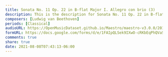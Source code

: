 ```yaml
---
title: Sonata No. 11 Op. 22 in B-flat Major I. Allegro con brio (3)
description: This is the description for Sonata No. 11 Op. 22 in B-flat Major I. Allegro con brio by Ludwig van Beethoven
composers: [Ludwig van Beethoven]
periods: [Classical]
audioURL: https://OpenMusicDataset.github.io/Maestro/maestro-v3.0.0/2017/MIDI-Unprocessed_058_PIANO058_MID--AUDIO-split_07-07-17_Piano-e_2-02_wav--3.midi
formURL: https://docs.google.com/forms/d/e/1FAIpQLSek9IXwO-cRKbEqPhQVaSpbsGwn4GQCgi462SMHJVgRLug3Sw/viewform
comments: true
share: true
date: 2021-08-08T07:43:13-06:00
---
```

